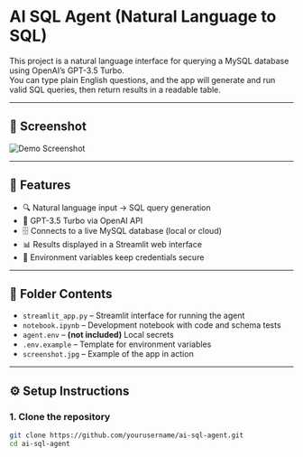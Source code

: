 #  AI SQL Agent (Natural Language to SQL)

This project is a natural language interface for querying a MySQL database using OpenAI’s GPT-3.5 Turbo.  
You can type plain English questions, and the app will generate and run valid SQL queries, then return results in a readable table.

---

## 📸 Screenshot

![Demo Screenshot](Streamlit_SQL.jpg)

---

## 🚀 Features

- 🔍 Natural language input → SQL query generation
- 🤖 GPT-3.5 Turbo via OpenAI API
- 🗄️ Connects to a live MySQL database (local or cloud)
- 📊 Results displayed in a Streamlit web interface
- 🔐 Environment variables keep credentials secure

---

## 📂 Folder Contents

- `streamlit_app.py` – Streamlit interface for running the agent
- `notebook.ipynb` – Development notebook with code and schema tests
- `agent.env` – **(not included)** Local secrets
- `.env.example` – Template for environment variables
- `screenshot.jpg` – Example of the app in action

---

## ⚙️ Setup Instructions

### 1. Clone the repository

```bash
git clone https://github.com/yourusername/ai-sql-agent.git
cd ai-sql-agent
